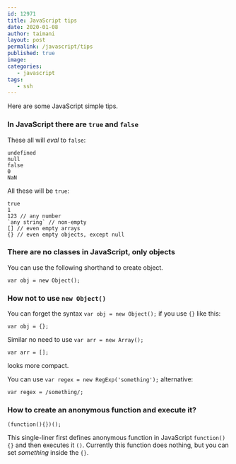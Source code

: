 ```yaml
---
id: 12971
title: JavaScript tips
date: 2020-01-08
author: taimani
layout: post
permalink: /javascript/tips
published: true
image: 
categories:
   - javascript
tags:
   - ssh
---
```

Here are some JavaScript simple tips.

### In JavaScript there are `true` and `false`

These all will *eval* to `false`:

```
undefined
null
false
0
NaN
```
All these will be `true`:

```
true
1
123 // any number
`any string` // non-empty
[] // even empty arrays
{} // even empty objects, except null
```

### There are no classes in JavaScript, only objects

You can use the following shorthand to create object.

    var obj = new Object();


### How not to  use `new Object()`
You can forget the syntax `var obj = new Object();` if you use `{}` like this:

    var obj = {};

Similar no need to use `var arr = new Array();`

    var arr = []; 

looks more compact.

You can use `var regex = new RegExp('something');` alternative:

    var regex = /something/;


### How to create an anonymous function and execute it?    

    (function(){})();

This single-liner first defines anonymous function in JavaScript `function(){}` and then executes it `()`. Currently this function does nothing, but you can set _something_ inside the `{}`.    